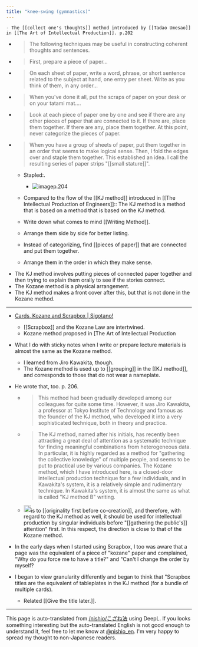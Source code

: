 ```yaml
---
title: "knee-swing (gymnastics)"
---
```


    - The [[collect one's thoughts]] method introduced by [[Tadao Umesao]] in [[The Art of Intellectual Production]]. p.202
- > The following techniques may be useful in constructing coherent thoughts and sentences.
- > First, prepare a piece of paper...
- > On each sheet of paper, write a word, phrase, or short sentence related to the subject at hand, one entry per sheet. Write as you think of them, in any order...
- > When you've done it all, put the scraps of paper on your desk or on your tatami mat....
- > Look at each piece of paper one by one and see if there are any other pieces of paper that are connected to it. If there are, place them together. If there are any, place them together. At this point, never categorize the pieces of paper.
- > When you have a group of sheets of paper, put them together in an order that seems to make logical sense. Then, I fold the edges over and staple them together. This established an idea. I call the resulting series of paper strips "[[small stature]]".
    - Stapled:.
        - ![image](https://gyazo.com/3f79670a7f18423e3c645f0effa41bcd/thumb/1000)p.204

    - Compared to the flow of the [[KJ method]] introduced in [[The Intellectual Production of Engineers]]:: The KJ method is a method that is based on a method that is based on the KJ method.
    - Write down what comes to mind [[Writing Method]].
    - Arrange them side by side for better listing.
    - Instead of categorizing, find [[pieces of paper]] that are connected and put them together.
    - Arrange them in the order in which they make sense.
- The KJ method involves putting pieces of connected paper together and then trying to explain them orally to see if the stories connect.
- The Kozane method is a physical arrangement.
- The KJ method makes a front cover after this, but that is not done in the Kozane method.

-----
- [Cards, Kozane and Scrapbox | Sigotano!](https://cyblog.jp/33454)
    - [[Scrapbox]] and the Kozane Law are intertwined.
    - Kozane method proposed in [The Art of Intellectual Production

- What I do with sticky notes when I write or prepare lecture materials is almost the same as the Kozane method.
    - I learned from Jiro Kawakita, though.
    - The Kozane method is used up to [[grouping]] in the [[KJ method]], and corresponds to those that do not wear a nameplate.

- He wrote that, too. p. 206.
    - > This method had been gradually developed among our colleagues for quite some time. However, it was Jiro Kawakita, a professor at Tokyo Institute of Technology and famous as the founder of the KJ method, who developed it into a very sophisticated technique, both in theory and practice.
    - > The KJ method, named after his initials, has recently been attracting a great deal of attention as a systematic technique for finding meaningful combinations from heterogeneous data. In particular, it is highly regarded as a method for "gathering the collective knowledge" of multiple people, and seems to be put to practical use by various companies. The Kozane method, which I have introduced here, is a closed-door intellectual production technique for a few individuals, and in Kawakita's system, it is a relatively simple and rudimentary technique. In Kawakita's system, it is almost the same as what is called "KJ method B" writing.
    - <img src='https://scrapbox.io/api/pages/nishio-en/nishio/icon' alt='nishio.icon' height="19.5"/>is to [[originality first before co-creation]], and therefore, with regard to the KJ method as well, it should be used for intellectual production by singular individuals before "[[gathering the public's]] attention" first. In this respect, the direction is close to that of the Kozane method.

- In the early days when I started using Scrapbox, I too was aware that a page was the equivalent of a piece of "kozane" paper and complained, "Why do you force me to have a title?" and "Can't I change the order by myself?
- I began to view granularity differently and began to think that "Scrapbox titles are the equivalent of tableplates in the KJ method (for a bundle of multiple cards).
    - Related [[Give the title later.]].

---
This page is auto-translated from [/nishio/こざね法](https://scrapbox.io/nishio/こざね法) using DeepL. If you looks something interesting but the auto-translated English is not good enough to understand it, feel free to let me know at [@nishio_en](https://twitter.com/nishio_en). I'm very happy to spread my thought to non-Japanese readers.
